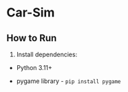# Car-Sim

## How to Run

1. Install dependencies:

- Python 3.11+

- pygame library - `pip install pygame`